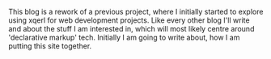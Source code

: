 <!--{
"title" : "somewhere over the rainbow",
"collection" : "home",
"index" : "yep"
}-->

This blog is a rework of a previous project, where I initially started to explore using xqerl for web development projects.
Like every other blog I'll write and about the stuff I am interested in, which will most likely centre around 'declarative markup' tech.
Initially I am going to write about, how I am putting this site together.


<!--
- [x] content generated from markdown documents.
- [x] data stored and retrieved as XDM map items
- [x] the xQuery render module can be seen as a simple HTML template engine 
- [x] the xQuery 'module' contains render functions that use xQuery element constructors to produce HTML pages and fragments
- [x] the xQuery render module should be easy to read and edit
- [x] a map item is passed as singe argument to xQuery render functions
- [x] the map item needs to be rich enough to populate a page


Static Site Generators have become increasingly popular over the last few years. 
One of ideas of ‘SSG’ is that the generator logic can reside in the markdown document,
or via a pre established directory layout. When the generator logic resides in the document, 
it can be a front-matter part at the head of the document.

I have chosen to have a single content directory, with the generator logic
driven by either a front-matter part or derived by looking at the markup content.

With 'SSG', data sources are feed into, or pulled into a template engine 
which uses  'templates' to generate the resulting static html pages. 
The data sources can be inferred from markdown content or front-matter or some 
other pre subscribed manner. 
Whatever the case a author with a prior knowledge of data types that
will be feed the template engine, should be able to easily edit a 
template used to generate the resulting html documents 

The data item I use is in the form of a
[XDM](https://www.w3.org/TR/xpath-datamodel-31) [map item](https://www.w3.org/TR/xpath-datamodel-31/#map-items).

The render templates are written as simple xQuery functions where the data 'map' item gets
passed as a parameter to to functions. 

```xquery
declare
function render:home( $map as map(*) ) as element() {
  element html {
    attribute lang {'en'},
    $map =>render:head(),
    element body {
      $map => render:header(),
      $map => render:nav(),
      element main {
        attribute class { 'container' },
        element article  {
          attribute class { 'h-entry' },
          element h1 {
            attribute class { 'p-name' },
            $map?name
            },
            $map?content/node()
          },
         $map => render:aside( )
        },
      $map => render:footer()
      }
    }
};
 ```

-->


